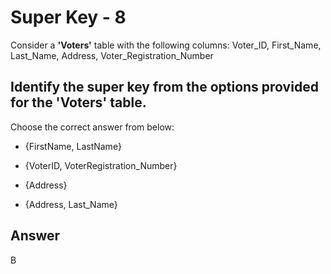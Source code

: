 # Super Key - 8

Consider a **'Voters'** table with the following columns:
Voter_ID, First_Name, Last_Name, Address, Voter_Registration_Number

## Identify the **super key** from the options provided for the 'Voters' table.

Choose the correct answer from below:

- {FirstName, LastName}

- {VoterID, VoterRegistration_Number}

- {Address}

- {Address, Last_Name}

## Answer
B
